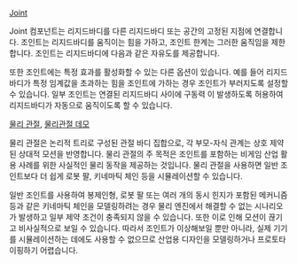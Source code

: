 [Joint](https://docs.unity3d.com/kr/current/Manual/Joints.html)

Joint 컴포넌트는 리지드바디를 다른 리지드바디 또는 공간의 고정된 지점에 연결합니다. 조인트는 리지드바디를 움직이는 힘을 가하고, 조인트 한계는 그러한 움직임을 제한합니다. 조인트는 리지드바디에 다음과 같은 자유도를 제공합니다.

또한 조인트에는 특정 효과를 활성화할 수 있는 다른 옵션이 있습니다. 예를 들어 리지드바디가 특정 임계값을 초과하는 힘을 조인트에 가하는 경우 조인트가 부러지도록 설정할 수 있습니다. 일부 조인트는 연결된 리지드바디 사이에 구동력 이 발생하도록 허용하여 리지드바디가 자동으로 움직이도록 할 수 있습니다.

[물리 관절](https://docs.unity3d.com/kr/current/Manual/physics-articulations.html), [물리관절 데모](https://github.com/Unity-Technologies/articulations-robot-demo)

물리 관절은 논리적 트리로 구성된 관절 바디 집합으로, 각 부모-자식 관계는 상호 제약된 상대적 모션을 반영합니다. 물리 관절의 주 목적은 조인트를 포함하는 비게임 산업 활용 사례를 위한 사실적인 물리 동작을 제공하는 것입니다. 물리 관절을 사용하면 일반 조인트보다 더 쉽게 로봇 팔, 키네마틱 체인 등을 시뮬레이션할 수 있습니다.

일반 조인트를 사용하여 봉제인형, 로봇 팔 또는 여러 개의 동시 힌지가 포함된 메커니즘 등과 같은 키네마틱 체인을 모델링하려는 경우 물리 엔진에서 해결할 수 없는 시나리오가 발생하고 일부 제약 조건이 충족되지 않을 수 있습니다. 또한 이로 인해 모션이 끊기고 비사실적으로 보일 수 있습니다. 따라서 조인트가 이상해보일 뿐만 아니라, 실제 기기를 시뮬레이션하는 데에도 사용할 수 없으므로 산업용 디자인을 모델링하거나 프로토타이핑하기 어렵습니다.